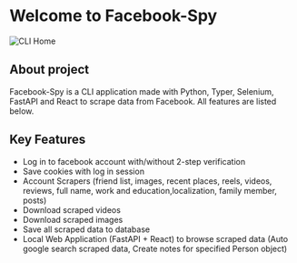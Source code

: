 # Welcome to Facebook-Spy

![CLI Home](https://github.com/DEENUU1/facebook-spy/blob/main/assets/home.png?raw=true)

## About project

Facebook-Spy is a CLI application made with Python, Typer, Selenium, FastAPI and React to scrape 
data from Facebook. All features are listed below.

## Key Features
* Log in to facebook account with/without 2-step verification
* Save cookies with log in session
* Account Scrapers (friend list, images, recent places, reels, videos, reviews, full name, work and education,localization, family member, posts)
* Download scraped videos
* Download scraped images
* Save all scraped data to database 
* Local Web Application (FastAPI + React) to browse scraped data (Auto google search scraped data, Create notes for specified Person object)

        